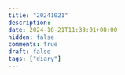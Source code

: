 ```yaml
---
title: "20241021"
description: 
date: 2024-10-21T11:33:01+08:00
hidden: false
comments: true
draft: false
tags: ["diary"]
---
```


